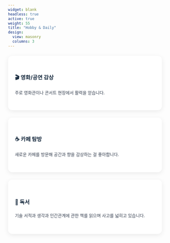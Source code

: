 ```yaml
---
widget: blank
headless: true
active: true
weight: 55
title: "Hobby & Daily"
design:
  view: masonry
  columns: 3
---
```



<div class="kjh-hobby-grid">
  <div class="kjh-hobby-card">
    <h3>🎬 영화/공연 감상</h3>
    <p>주로 영화관이나 콘서트 현장에서 활력을 얻습니다.</p>
  </div>
  <div class="kjh-hobby-card">
    <h3>☕ 카페 탐방</h3>
    <p>새로운 카페를 방문해 공간과 향을 감상하는 걸 좋아합니다.</p>
  </div>
  <div class="kjh-hobby-card">
    <h3>📖 독서</h3>
    <p>기술 서적과 생각과 인간관계에 관한 책를 읽으며 사고를 넓히고 있습니다.</p>
  </div>
</div>

<style>
.kjh-hobby-grid { display:grid; grid-template-columns: repeat(auto-fit, minmax(300px, 1fr)); gap:1.5rem; margin-top:1.5rem; }
.kjh-hobby-card { background:#fff; border-radius:14px; box-shadow:0 4px 16px rgba(0,0,0,.08); padding:1.2rem 1.4rem; transition:transform .25s ease, box-shadow .25s ease; display: flex; flex-direction: column; justify-content: center; min-height: 140px; }
.kjh-hobby-card:hover { transform:translateY(-6px); box-shadow:0 10px 28px rgba(0,0,0,.12); }
.kjh-hobby-card h3 { font-size:1.1rem; margin-bottom:.5rem; color:#172a3e; }
.kjh-hobby-card p { color:#374151; text-align:justify; line-height:1.55; }
.dark .kjh-hobby-card { background:#0D1B2A; color:#fff; box-shadow:0 4px 12px rgba(255,255,255,.08); }
</style>